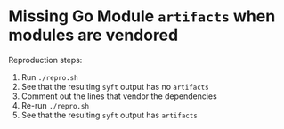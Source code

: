 # Missing Go Module `artifacts` when modules are vendored

Reproduction steps:
1. Run `./repro.sh`
2. See that the resulting `syft` output has no `artifacts`
3. Comment out the lines that vendor the dependencies
4. Re-run `./repro.sh`
5. See that the resulting `syft` output has `artifacts`
